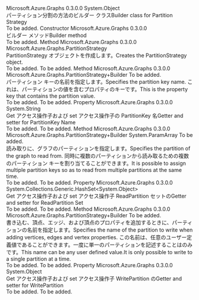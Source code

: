 <Type Name="PartitionStrategy+Builder" FullName="Microsoft.Azure.Graphs.PartitionStrategy+Builder">
  <TypeSignature Language="C#" Value="public sealed class PartitionStrategy.Builder" />
  <TypeSignature Language="ILAsm" Value=".class nested public auto ansi sealed beforefieldinit PartitionStrategy/Builder extends System.Object" />
  <TypeSignature Language="DocId" Value="T:Microsoft.Azure.Graphs.PartitionStrategy.Builder" />
  <TypeSignature Language="VB.NET" Value="Public NotInheritable Class PartitionStrategy.Builder" />
  <TypeSignature Language="F#" Value="type PartitionStrategy.Builder = class" />
  <AssemblyInfo>
    <AssemblyName>Microsoft.Azure.Graphs</AssemblyName>
    <AssemblyVersion>0.3.0.0</AssemblyVersion>
  </AssemblyInfo>
  <Base>
    <BaseTypeName>System.Object</BaseTypeName>
  </Base>
  <Interfaces />
  <Docs>
    <summary>
            <span data-ttu-id="922de-101">パーティション分割の方法のビルダー クラス</span><span class="sxs-lookup"><span data-stu-id="922de-101">Builder class for Partition Strategy</span></span> 
            </summary>
    <remarks>To be added.</remarks>
  </Docs>
  <Members>
    <Member MemberName=".ctor">
      <MemberSignature Language="C#" Value="public Builder ();" />
      <MemberSignature Language="ILAsm" Value=".method public hidebysig specialname rtspecialname instance void .ctor() cil managed" />
      <MemberSignature Language="DocId" Value="M:Microsoft.Azure.Graphs.PartitionStrategy.Builder.#ctor" />
      <MemberSignature Language="VB.NET" Value="Public Sub New ()" />
      <MemberType>Constructor</MemberType>
      <AssemblyInfo>
        <AssemblyName>Microsoft.Azure.Graphs</AssemblyName>
        <AssemblyVersion>0.3.0.0</AssemblyVersion>
      </AssemblyInfo>
      <Parameters />
      <Docs>
        <summary>
            <span data-ttu-id="922de-102">ビルダー メソッド</span><span class="sxs-lookup"><span data-stu-id="922de-102">Builder method</span></span>
            </summary>
        <remarks>To be added.</remarks>
      </Docs>
    </Member>
    <Member MemberName="Create">
      <MemberSignature Language="C#" Value="public Microsoft.Azure.Graphs.PartitionStrategy Create ();" />
      <MemberSignature Language="ILAsm" Value=".method public hidebysig instance class Microsoft.Azure.Graphs.PartitionStrategy Create() cil managed" />
      <MemberSignature Language="DocId" Value="M:Microsoft.Azure.Graphs.PartitionStrategy.Builder.Create" />
      <MemberSignature Language="VB.NET" Value="Public Function Create () As PartitionStrategy" />
      <MemberSignature Language="F#" Value="member this.Create : unit -&gt; Microsoft.Azure.Graphs.PartitionStrategy" Usage="builder.Create " />
      <MemberType>Method</MemberType>
      <AssemblyInfo>
        <AssemblyName>Microsoft.Azure.Graphs</AssemblyName>
        <AssemblyVersion>0.3.0.0</AssemblyVersion>
      </AssemblyInfo>
      <ReturnValue>
        <ReturnType>Microsoft.Azure.Graphs.PartitionStrategy</ReturnType>
      </ReturnValue>
      <Parameters />
      <Docs>
        <summary>
            <span data-ttu-id="922de-103">PartitionStrategy オブジェクトを作成します。</span><span class="sxs-lookup"><span data-stu-id="922de-103">Creates the PartitionStrategy object.</span></span>
            </summary>
        <returns>To be added.</returns>
        <remarks>To be added.</remarks>
      </Docs>
    </Member>
    <Member MemberName="PartitionKey">
      <MemberSignature Language="C#" Value="public Microsoft.Azure.Graphs.PartitionStrategy.Builder PartitionKey (string partitionKey);" />
      <MemberSignature Language="ILAsm" Value=".method public hidebysig instance class Microsoft.Azure.Graphs.PartitionStrategy/Builder PartitionKey(string partitionKey) cil managed" />
      <MemberSignature Language="DocId" Value="M:Microsoft.Azure.Graphs.PartitionStrategy.Builder.PartitionKey(System.String)" />
      <MemberSignature Language="VB.NET" Value="Public Function PartitionKey (partitionKey As String) As PartitionStrategy.Builder" />
      <MemberSignature Language="F#" Value="member this.PartitionKey : string -&gt; Microsoft.Azure.Graphs.PartitionStrategy.Builder" Usage="builder.PartitionKey partitionKey" />
      <MemberType>Method</MemberType>
      <AssemblyInfo>
        <AssemblyName>Microsoft.Azure.Graphs</AssemblyName>
        <AssemblyVersion>0.3.0.0</AssemblyVersion>
      </AssemblyInfo>
      <ReturnValue>
        <ReturnType>Microsoft.Azure.Graphs.PartitionStrategy+Builder</ReturnType>
      </ReturnValue>
      <Parameters>
        <Parameter Name="partitionKey" Type="System.String" />
      </Parameters>
      <Docs>
        <param name="partitionKey">To be added.</param>
        <summary>
            <span data-ttu-id="922de-104">パーティション キーの名前を指定します。</span><span class="sxs-lookup"><span data-stu-id="922de-104">Specifies the partition key name.</span></span>  <span data-ttu-id="922de-105">これは、パーティションの値を含むプロパティのキーです。</span><span class="sxs-lookup"><span data-stu-id="922de-105">This is the property key that contains the partition value.</span></span> 
            </summary>
        <returns>To be added.</returns>
        <remarks>To be added.</remarks>
      </Docs>
    </Member>
    <Member MemberName="PartitionKeyString">
      <MemberSignature Language="C#" Value="public string PartitionKeyString { get; }" />
      <MemberSignature Language="ILAsm" Value=".property instance string PartitionKeyString" />
      <MemberSignature Language="DocId" Value="P:Microsoft.Azure.Graphs.PartitionStrategy.Builder.PartitionKeyString" />
      <MemberSignature Language="VB.NET" Value="Public ReadOnly Property PartitionKeyString As String" />
      <MemberSignature Language="F#" Value="member this.PartitionKeyString : string" Usage="Microsoft.Azure.Graphs.PartitionStrategy.Builder.PartitionKeyString" />
      <MemberType>Property</MemberType>
      <AssemblyInfo>
        <AssemblyName>Microsoft.Azure.Graphs</AssemblyName>
        <AssemblyVersion>0.3.0.0</AssemblyVersion>
      </AssemblyInfo>
      <ReturnValue>
        <ReturnType>System.String</ReturnType>
      </ReturnValue>
      <Docs>
        <summary>
             <span data-ttu-id="922de-106">Get アクセス操作子および set アクセス操作子の PartitionKey 名</span><span class="sxs-lookup"><span data-stu-id="922de-106">Getter and setter for PartitionKey Name</span></span>
            </summary>
        <value>To be added.</value>
        <remarks>To be added.</remarks>
      </Docs>
    </Member>
    <Member MemberName="ReadPartitions">
      <MemberSignature Language="C#" Value="public Microsoft.Azure.Graphs.PartitionStrategy.Builder ReadPartitions (params object[] readPartitions);" />
      <MemberSignature Language="ILAsm" Value=".method public hidebysig instance class Microsoft.Azure.Graphs.PartitionStrategy/Builder ReadPartitions(object[] readPartitions) cil managed" />
      <MemberSignature Language="DocId" Value="M:Microsoft.Azure.Graphs.PartitionStrategy.Builder.ReadPartitions(System.Object[])" />
      <MemberSignature Language="VB.NET" Value="Public Function ReadPartitions (ParamArray readPartitions As Object()) As PartitionStrategy.Builder" />
      <MemberSignature Language="F#" Value="member this.ReadPartitions : obj[] -&gt; Microsoft.Azure.Graphs.PartitionStrategy.Builder" Usage="builder.ReadPartitions readPartitions" />
      <MemberType>Method</MemberType>
      <AssemblyInfo>
        <AssemblyName>Microsoft.Azure.Graphs</AssemblyName>
        <AssemblyVersion>0.3.0.0</AssemblyVersion>
      </AssemblyInfo>
      <ReturnValue>
        <ReturnType>Microsoft.Azure.Graphs.PartitionStrategy+Builder</ReturnType>
      </ReturnValue>
      <Parameters>
        <Parameter Name="readPartitions" Type="System.Object[]">
          <Attributes>
            <Attribute>
              <AttributeName>System.ParamArray</AttributeName>
            </Attribute>
          </Attributes>
        </Parameter>
      </Parameters>
      <Docs>
        <param name="readPartitions">To be added.</param>
        <summary>
            <span data-ttu-id="922de-107">読み取りに、グラフのパーティションを指定します。</span><span class="sxs-lookup"><span data-stu-id="922de-107">Specifies the partition of the graph to read from.</span></span>  <span data-ttu-id="922de-108">同時に複数のパーティションから読み取るための複数のパーティション キーを割り当てることができます。</span><span class="sxs-lookup"><span data-stu-id="922de-108">It is possible to assign multiple partition keys so as to read from multiple partitions at the same time.</span></span>
            </summary>
        <returns>To be added.</returns>
        <remarks>To be added.</remarks>
      </Docs>
    </Member>
    <Member MemberName="ReadPartitionSet">
      <MemberSignature Language="C#" Value="public System.Collections.Generic.HashSet&lt;object&gt; ReadPartitionSet { get; }" />
      <MemberSignature Language="ILAsm" Value=".property instance class System.Collections.Generic.HashSet`1&lt;object&gt; ReadPartitionSet" />
      <MemberSignature Language="DocId" Value="P:Microsoft.Azure.Graphs.PartitionStrategy.Builder.ReadPartitionSet" />
      <MemberSignature Language="VB.NET" Value="Public ReadOnly Property ReadPartitionSet As HashSet(Of Object)" />
      <MemberSignature Language="F#" Value="member this.ReadPartitionSet : System.Collections.Generic.HashSet&lt;obj&gt;" Usage="Microsoft.Azure.Graphs.PartitionStrategy.Builder.ReadPartitionSet" />
      <MemberType>Property</MemberType>
      <AssemblyInfo>
        <AssemblyName>Microsoft.Azure.Graphs</AssemblyName>
        <AssemblyVersion>0.3.0.0</AssemblyVersion>
      </AssemblyInfo>
      <ReturnValue>
        <ReturnType>System.Collections.Generic.HashSet&lt;System.Object&gt;</ReturnType>
      </ReturnValue>
      <Docs>
        <summary>
            <span data-ttu-id="922de-109">Get アクセス操作子および set アクセス操作子 ReadPartition セットの</span><span class="sxs-lookup"><span data-stu-id="922de-109">Getter and setter for ReadPartition Set</span></span>
            </summary>
        <value>To be added.</value>
        <remarks>To be added.</remarks>
      </Docs>
    </Member>
    <Member MemberName="WritePartition">
      <MemberSignature Language="C#" Value="public Microsoft.Azure.Graphs.PartitionStrategy.Builder WritePartition (object writePartition);" />
      <MemberSignature Language="ILAsm" Value=".method public hidebysig instance class Microsoft.Azure.Graphs.PartitionStrategy/Builder WritePartition(object writePartition) cil managed" />
      <MemberSignature Language="DocId" Value="M:Microsoft.Azure.Graphs.PartitionStrategy.Builder.WritePartition(System.Object)" />
      <MemberSignature Language="VB.NET" Value="Public Function WritePartition (writePartition As Object) As PartitionStrategy.Builder" />
      <MemberSignature Language="F#" Value="member this.WritePartition : obj -&gt; Microsoft.Azure.Graphs.PartitionStrategy.Builder" Usage="builder.WritePartition writePartition" />
      <MemberType>Method</MemberType>
      <AssemblyInfo>
        <AssemblyName>Microsoft.Azure.Graphs</AssemblyName>
        <AssemblyVersion>0.3.0.0</AssemblyVersion>
      </AssemblyInfo>
      <ReturnValue>
        <ReturnType>Microsoft.Azure.Graphs.PartitionStrategy+Builder</ReturnType>
      </ReturnValue>
      <Parameters>
        <Parameter Name="writePartition" Type="System.Object" />
      </Parameters>
      <Docs>
        <param name="writePartition">To be added.</param>
        <summary>
             <span data-ttu-id="922de-110">書き込む、頂点、エッジ、および頂点のプロパティを追加するときに、パーティションの名前を指定します。</span><span class="sxs-lookup"><span data-stu-id="922de-110">Specifies the name of the partition to write when adding vertices, edges and vertex properties.</span></span>  <span data-ttu-id="922de-111">この名前は、任意のユーザー定義値であることができます。一度に単一のパーティションを記述することはのみです。</span><span class="sxs-lookup"><span data-stu-id="922de-111">This name can be any user defined value.It is only possible to write to a single partition at a time.</span></span>
             </summary>
        <returns>To be added.</returns>
        <remarks>To be added.</remarks>
      </Docs>
    </Member>
    <Member MemberName="WritePartitionObject">
      <MemberSignature Language="C#" Value="public object WritePartitionObject { get; }" />
      <MemberSignature Language="ILAsm" Value=".property instance object WritePartitionObject" />
      <MemberSignature Language="DocId" Value="P:Microsoft.Azure.Graphs.PartitionStrategy.Builder.WritePartitionObject" />
      <MemberSignature Language="VB.NET" Value="Public ReadOnly Property WritePartitionObject As Object" />
      <MemberSignature Language="F#" Value="member this.WritePartitionObject : obj" Usage="Microsoft.Azure.Graphs.PartitionStrategy.Builder.WritePartitionObject" />
      <MemberType>Property</MemberType>
      <AssemblyInfo>
        <AssemblyName>Microsoft.Azure.Graphs</AssemblyName>
        <AssemblyVersion>0.3.0.0</AssemblyVersion>
      </AssemblyInfo>
      <ReturnValue>
        <ReturnType>System.Object</ReturnType>
      </ReturnValue>
      <Docs>
        <summary>
            <span data-ttu-id="922de-112">Get アクセス操作子および set アクセス操作子 WritePartition の</span><span class="sxs-lookup"><span data-stu-id="922de-112">Getter and setter for WritePartition</span></span>
            </summary>
        <value>To be added.</value>
        <remarks>To be added.</remarks>
      </Docs>
    </Member>
  </Members>
</Type>